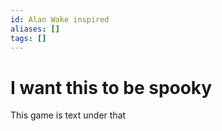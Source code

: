 ```yaml
---
id: Alan Wake inspired
aliases: []
tags: []
---
```


# I want this to be spooky
This game is text under that
